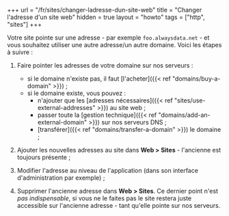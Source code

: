 +++
url = "/fr/sites/changer-ladresse-dun-site-web"
title = "Changer l'adresse d'un site web"
hidden = true
layout = "howto"
tags = ["http", "sites"]
+++

Votre site pointe sur une adresse - par exemple `foo.alwaysdata.net` - et vous souhaitez utiliser une autre adresse/un autre domaine. Voici les étapes à suivre :

1. Faire pointer les adresses de votre domaine sur nos serveurs :

    - si le domaine n'existe pas, il faut [l'acheter]({{< ref "domains/buy-a-domain" >}}) ;
    - si le domaine existe, vous pouvez :
        - n'ajouter que les [adresses nécessaires]({{< ref "sites/use-external-addresses" >}}) au site web ;
        - passer toute la [gestion technique]({{< ref "domains/add-an-external-domain" >}}) sur nos serveurs DNS ;
        - [transférer]({{< ref "domains/transfer-a-domain" >}}) le domaine ;
        
2. Ajouter les nouvelles adresses au site dans **Web > Sites** - l'ancienne est toujours présente ;

3. Modifier l'adresse au niveau de l'application (dans son interface d'administration par exemple) ;

4. Supprimer l'ancienne adresse dans **Web > Sites**. Ce dernier point n'est *pas indispensable*, si vous ne le faites pas le site restera juste accessible sur l'ancienne adresse - tant qu'elle pointe sur nos serveurs.
